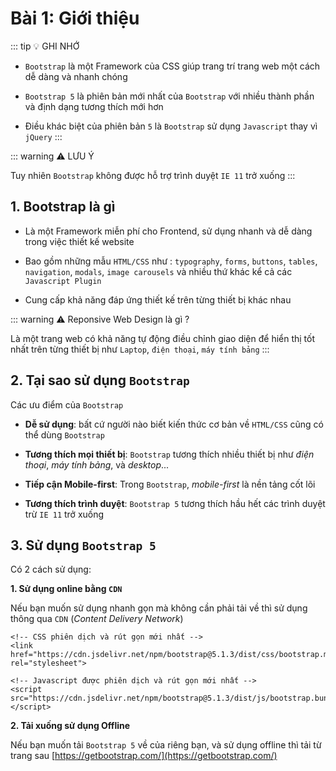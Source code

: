 # Bài 1: Giới thiệu 

::: tip 💡 GHI NHỚ

- `Bootstrap` là một Framework của CSS giúp trang trí trang web một cách dễ dàng và nhanh chóng

- `Bootstrap 5` là phiên bản mới nhất của `Bootstrap` với nhiều thành phần và định dạng tương thích mới hơn

- Điều khác biệt của phiên bản `5` là `Bootstrap` sử dụng `Javascript` thay vì `jQuery`
:::

::: warning ⚠️ LƯU Ý

Tuy nhiên `Bootstrap` không được hỗ trợ trình duyệt `IE 11` trở xuống 
:::

## 1. Bootstrap là gì 

- Là một Framework miễn phí cho Frontend, sử dụng nhanh và dễ dàng trong việc thiết kế website

- Bao gồm những mẫu `HTML/CSS` như : `typography`, `forms`, `buttons`, `tables`, `navigation`, `modals`, `image carousels` và nhiều thứ khác kể cả các `Javascript Plugin`

- Cung cấp khả năng đáp ứng thiết kế trên từng thiết bị khác nhau

::: warning ⚠️ Reponsive Web Design là gì ?

Là một trang web có khả năng tự động điều chỉnh giao diện để hiển thị tốt nhất trên từng thiết bị như `Laptop`, `điện thoại`, `máy tính bảng`
:::

## 2. Tại sao sử dụng `Bootstrap`

Các ưu điểm của `Bootstrap`

- **Dễ sử dụng**: bất cứ người nào biết kiến thức cơ bản về `HTML/CSS` cũng có thể dùng `Bootstrap`

- **Tương thích mọi thiết bị**: `Bootstrap` tương thích nhiều thiết bị như *điện thoại*, *máy tính bảng*, và *desktop*...

- **Tiếp cận Mobile-first**: Trong `Bootstrap`, *mobile-first* là nền tảng cốt lõi

- **Tương thích trình duyệt**: `Bootstrap 5` tương thích hầu hết các trình duyệt trừ `IE 11` trở xuống

## 3. Sử dụng `Bootstrap 5`

Có 2 cách sử dụng: 

**1. Sử dụng online bằng `CDN`**

  Nếu bạn muốn sử dụng nhanh gọn mà không cần phải tải về thì sử dụng thông qua `CDN` (*Content Delivery Network*)

  ```html:no-line-numbers
  <!-- CSS phiên dịch và rút gọn mới nhất -->
  <link href="https://cdn.jsdelivr.net/npm/bootstrap@5.1.3/dist/css/bootstrap.min.css" rel="stylesheet">

  <!-- Javascript được phiên dịch và rút gọn mới nhất -->
  <script src="https://cdn.jsdelivr.net/npm/bootstrap@5.1.3/dist/js/bootstrap.bundle.min.js"></script> 
  ```

**2. Tải xuống sử dụng Offline**

  Nếu bạn muốn tải `Bootstrap 5` về của riêng bạn, và sử dụng offline thì tải từ trang sau [https://getbootstrap.com/](https://getbootstrap.com/)
